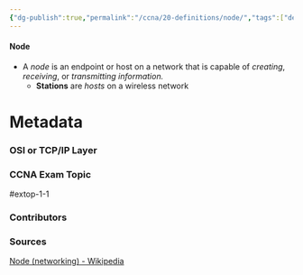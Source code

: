 ```yaml
---
{"dg-publish":true,"permalink":"/ccna/20-definitions/node/","tags":["defs_ccna"],"created":"2023-11-07T10:33:19.000-08:00","updated":"2023-11-11T11:53:58.181-08:00"}
---
```


#### Node
- A *node* is an endpoint or host on a network that is capable of *creating*, *receiving*, or *transmitting information.*
	- **Stations** are *hosts* on a wireless network







# Metadata
### OSI or TCP/IP Layer

### CCNA Exam Topic
#extop-1-1 
### Contributors

### Sources
[Node (networking) - Wikipedia](https://en.wikipedia.org/wiki/Node_(networking))